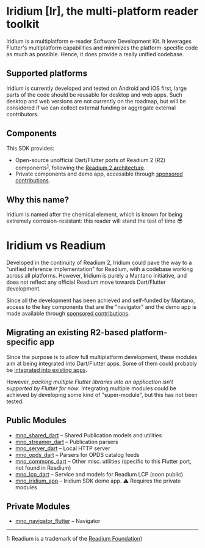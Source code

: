 # Iridium [Ir], the multi-platform reader toolkit

Iridium is a multiplatform e-reader Software Development Kit. It leverages Flutter's multiplatform capabilities and minimizes the platform-specific code as much as
possible. Hence, it does provide a really unified codebase. 

## Supported platforms
Iridium is currently developed and tested on Android and iOS first, large parts of the
code should be reusable for desktop and web apps. Such desktop and web versions are not currently on the roadmap, but will be considered if we can collect external funding or aggregate external contributors.

## Components

This SDK provides:

- Open-source unofficial Dart/Flutter ports of Readium 2 (R2) components<sup>[1](#readium_foundation)</sup>,
following the [Readium 2 architecture](https://github.com/readium/architecture).
- Private components and demo app, accessible through [sponsored contributions](https://github.com/sponsors/Mantano). 

## Why this name?

Iridium is named after the chemical element, which is known for being extremely corrosion-resistant: this reader will
stand the test of time 😎

# Iridium vs Readium 

Developed in the continuity of Readium 2, Iridium could pave the way to a "unified reference implementation" for Readium, with a codebase working across all
platforms. However, Iridium is purely a Mantano initiative, and does not reflect any official Readium move towards
Dart/Flutter development.

Since all the development has been achieved and self-funded by Mantano, access to the key components that are the "navigator" and the demo app is made available through [sponsored contributions](https://github.com/sponsors/Mantano).

## Migrating an existing R2-based platform-specific app

Since the purpose is to allow full multiplatform development, these modules aim at being integrated into Dart/Flutter
apps. Some of them could probably be [integrated into existing apps](https://flutter.dev/docs/development/add-to-app).

However, *packing multiple Flutter libraries into an application isn’t supported by Flutter for now*. Integrating
multiple modules could be achieved by developing some kind of "super-module", but this has not been tested.

## Public Modules

* [mno_shared_dart](https://github.com/Mantano/mno_shared_dart) – Shared Publication models and utilities
* [mno_streamer_dart](https://github.com/Mantano/mno_streamer_dart) – Publication parsers
* [mno_server_dart](https://github.com/Mantano/mno_server_dart) – Local HTTP server
* [mno_opds_dart](https://github.com/Mantano/mno_opds_dart) – Parsers for OPDS catalog feeds
* [mno_commons_dart](https://github.com/Mantano/mno_commons_dart) – Other misc. utilities (specific to this Flutter
  port, not found in Readium)
* [mno_lcp_dart](https://github.com/Mantano/mno_lcp_dart) – Service and models for Readium LCP (soon public)
* [mno_iridium_app](https://github.com/Mantano/mno_iridium_app) – Iridium SDK demo app. :warning: Requires the private modules 

## Private Modules

* [mno_navigator_flutter](https://github.com/Mantano/mno_navigator_flutter) – Navigator

-----------
<a name="readium_foundation">1</a>: Readium is a trademark of the [Readium Foundation](https://readium.org/))

